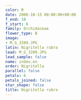 ```yaml
---
color: R
date: 2006-10-15 00:00:00+00:00
f_end: 10
f_start: 6
family: Orchidaceae
flower_type: B
image:
- M_G_3209.JPG
latin: Nigritella rubra
lead: M_G_3209.JPG
lead_sample: false
name: index.en
order: Nigritella
parallel: false
petals: 6
petals_joined: false
star_shape: false
title: Nigritella rubra
---
```

